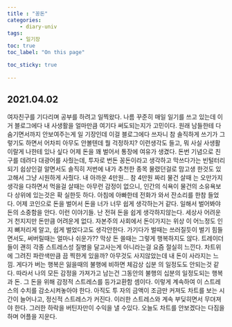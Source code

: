 ```yaml
---
title : "꽁돈"
categories:
    - diary-univ
tags:
    - 일기장
toc: true
toc_label: "On this page"

toc_sticky: true
    
---
```

## 2021.04.02
여자친구를 기다리며 공부를 하려고 일찍왔다.
나름 꾸준히 매일 일기를 쓰고 있는데
이거 블로그에다 내 사생활을 얼마만큼 여기다 써도되는지가 고민이다. 원래 남들한테 다 숨기면서까지 안보여주는게 일 기장인데 이걸 블로그에다 쓰자니 참 솔직하게 쓰기가 그렇기도 하면서 어차피 아무도 안볼텐데 뭘 걱정하지? 이런생각도 들고, 뭐 사실
사생활이랄게 나한테 있나 싶다
어제 돈을 꽤 벌어서 통장에 여유가 생겼다.
돈번 기념으로 친구를 데려다 대광어를 사줬는데,
투자로 번돈 꽁돈이라고 생각하고 막쓰다가는
빈털터리 되기 쉽상인걸 알면서도 솔직히 저번에
내가 추천한 종목 물렸던걸로 맘고생 한것도 있고해서 그냥 시원하게 사줬다. 내 아까운 4만원... 참 4만원 짜리 물건 살때 는 오만가지 생각을 다하면서 먹을걸 살때는 아무런 감정이 없으니, 인간의 식욕이 물건의 소유욕보다 상위에 있는것은 확 실한듯 하다.
아침에 아빠한테 전화가 와서 잔소리를 한참 들었다.
어제 코인으로 돈을 벌어서 돈을 너가 너무 쉽게 생각하는거 같다. 일해서 벌어봐야 돈의 소중함을 안다. 이런 이야기들. 난 전혀 돈을 쉽게 생각하지않는다. 세상사 어려운거 천지지만 돈만큼 어려운게 없다. 자본주의 사회에서 돈이가지는 위상 이 어느정도 인지 뼈저리게 알고, 쉽게 벌었다고도 생각안한다. 가기다가 벌때는 쓰러질듯이 벌기 힘들면서도, 써버릴때는 얼마나 쉬운가?? 막상 돈 쓸때는 그렇게 행복하지도 않다.
트레이더들이 괜히 각종 스트레스성 질병을 달고사는게 아니라는걸 요즘 절실히 느낀다. 차트위에 그려진 파란색만큼 끔 찍한게 있을까? 아무것도 사지않았는데 내 돈이 사라지는 느낌. 게다가 버는 행복은 잃을때의 불행에 비하면 체감상 십분 의 일정도도 안되는것 같다. 따라서 나의 모든 감정을 가져가고 남는건 그동안의 불행의 십분의 일정도되는 행복과 돈. 그 돈을 위해 감정적 스트레스를 등가교환함 셈이다. 이렇게 계속하여 이 스트레스의 수치를 감소시켜놓아야 한다. 아직도 투 자의 금액이 조금만 커져도 차트를 보는 시간이 늘어나고, 정신적 스트레스가 커진다. 이러한 스트레스와 계속 부딪히면서 무뎌져야 한다. 그러한 하락을 버틴자만이 수익을 낼 수있다.
오늘도 차트를 안보겠다는 다짐을 하며 어플을 지운다.
